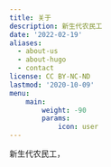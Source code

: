 ```yaml
---
title: 关于
description: 新生代农民工
date: '2022-02-19'
aliases:
  - about-us
  - about-hugo
  - contact
license: CC BY-NC-ND
lastmod: '2020-10-09'
menu:
    main: 
        weight: -90
        params:
            icon: user
---
```


新生代农民工，

